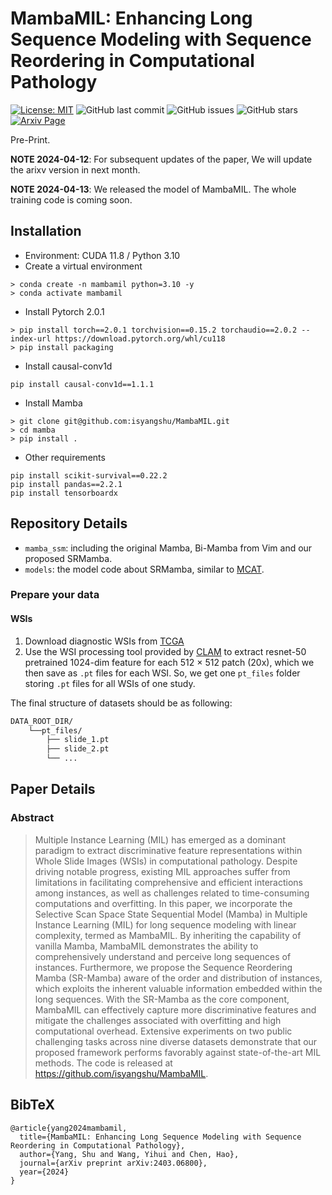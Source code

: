 # MambaMIL: Enhancing Long Sequence Modeling with Sequence Reordering in Computational Pathology

[![License: MIT](https://img.shields.io/badge/License-MIT-green.svg)](https://opensource.org/licenses/MIT)
![GitHub last commit](https://img.shields.io/github/last-commit/isyangshu/MambaMIL?style=flat-square)
![GitHub issues](https://img.shields.io/github/issues/isyangshu/MambaMIL?style=flat-square)
![GitHub stars](https://img.shields.io/github/stars/isyangshu/MambaMIL?style=flat-square)
[![Arxiv Page](https://img.shields.io/badge/Arxiv-2403.06800-red?style=flat-square)](https://arxiv.org/pdf/2403.06800.pdf)

Pre-Print.

**NOTE 2024-04-12**: For subsequent updates of the paper, We will update the arixv version in next month.

**NOTE 2024-04-13**: We released the model of MambaMIL. The whole training code is coming soon.

## Installation
* Environment: CUDA 11.8 / Python 3.10
* Create a virtual environment
```shell
> conda create -n mambamil python=3.10 -y
> conda activate mambamil
```
* Install Pytorch 2.0.1
```shell
> pip install torch==2.0.1 torchvision==0.15.2 torchaudio==2.0.2 --index-url https://download.pytorch.org/whl/cu118
> pip install packaging
```
* Install causal-conv1d
```shell
pip install causal-conv1d==1.1.1
```
* Install Mamba
```shell
> git clone git@github.com:isyangshu/MambaMIL.git
> cd mamba
> pip install .
```
* Other requirements
```shell
pip install scikit-survival==0.22.2
pip install pandas==2.2.1
pip install tensorboardx
```

## Repository Details

<!-- * `csv`:  Complete Cbioportal files, including the features path and data splits with 5-fold cross-validation. 
* `datasets`: The code for Dataset, you can just replace the path in Line-25. -->
* `mamba_ssm`: including the original Mamba, Bi-Mamba from Vim and our proposed SRMamba.
* `models`: the model code about SRMamba, similar to [MCAT](https://github.com/mahmoodlab/MCAT).
<!-- * `results`: the results on 12 datasets, including BLCA BRCA CESC CRC GBMLGG KIRC LIHC LUAD LUSC PAAD SARC UCEC. -->

<!-- ## How to Train -->
### Prepare your data
#### WSIs
1. Download diagnostic WSIs from [TCGA](https://portal.gdc.cancer.gov/)
2. Use the WSI processing tool provided by [CLAM](https://github.com/mahmoodlab/CLAM) to extract resnet-50 pretrained 1024-dim feature for each 512 $\times$ 512 patch (20x), which we then save as `.pt` files for each WSI. So, we get one `pt_files` folder storing `.pt` files for all WSIs of one study.

The final structure of datasets should be as following:
```bash
DATA_ROOT_DIR/
    └──pt_files/
        ├── slide_1.pt
        ├── slide_2.pt
        └── ...
```

<!-- ### Training

```shell
sh mambamil.sh
```

## Results
Compared to using different hyperparameter for different datasets in the preprint version, in the current version, our MambaMIL can be set with fixed parameters:
```shell
* LR: 2e-5
* Layer: 2
* Rate: 20
```

I show the csv files about results in the `results`.
* Tables

* Results & Pretrained Parameters:
    - [Google Drive](-)
    - [BaiduYunPan(-)]() -->

## Paper Details

### Abstract

> Multiple Instance Learning (MIL) has emerged as a dominant paradigm to extract discriminative feature representations within Whole Slide Images (WSIs) in computational pathology. Despite driving notable progress, existing MIL approaches suffer from limitations in facilitating comprehensive and efficient interactions among instances, as well as challenges related to time-consuming computations and overfitting. In this paper, we incorporate the Selective Scan Space State Sequential Model (Mamba) in Multiple Instance Learning (MIL) for long sequence modeling with linear complexity, termed as MambaMIL. By inheriting the capability of vanilla Mamba, MambaMIL demonstrates the ability to comprehensively understand and perceive long sequences of instances. Furthermore, we propose the Sequence Reordering Mamba (SR-Mamba) aware of the order and distribution of instances, which exploits the inherent valuable information embedded within the long sequences. With the SR-Mamba as the core component, MambaMIL can effectively capture more discriminative features and mitigate the challenges associated with overfitting and high computational overhead. Extensive experiments on two public challenging tasks across nine diverse datasets demonstrate that our proposed framework performs favorably against state-of-the-art MIL methods. The code is released at https://github.com/isyangshu/MambaMIL.


## BibTeX

```text
@article{yang2024mambamil,
  title={MambaMIL: Enhancing Long Sequence Modeling with Sequence Reordering in Computational Pathology},
  author={Yang, Shu and Wang, Yihui and Chen, Hao},
  journal={arXiv preprint arXiv:2403.06800},
  year={2024}
}
```
